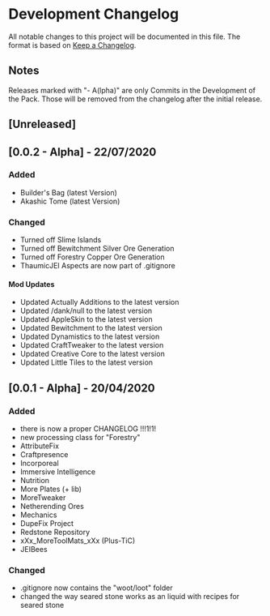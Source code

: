 # Development Changelog

All notable changes to this project will be documented in this file.
The format is based on [Keep a Changelog](https://keepachangelog.com/en/1.0.0/).

## Notes

Releases marked with "- A(lpha)" are only Commits in the Development of the Pack. Those will be removed from the changelog after the initial release.

## [Unreleased]

## [0.0.2 - Alpha] - 22/07/2020

### Added

- Builder's Bag (latest Version)
- Akashic Tome (latest Version)

### Changed

- Turned off Slime Islands
- Turned off Bewitchment Silver Ore Generation
- Turned off Forestry Copper Ore Generation
- ThaumicJEI Aspects are now part of .gitignore

#### Mod Updates

- Updated Actually Additions to the latest version
- Updated /dank/null to the latest version
- Updated AppleSkin to the latest version
- Updated Bewitchment to the latest version
- Updated Dynamistics to the latest version
- Updated CraftTweaker to the latest version
- Updated Creative Core to the latest version
- Updated Little Tiles to the latest version

## [0.0.1 - Alpha] - 20/04/2020

### Added

- there is now a proper CHANGELOG !!!1!1!
- new processing class for "Forestry"
- AttributeFix
- Craftpresence
- Incorporeal
- Immersive Intelligence
- Nutrition
- More Plates (+ lib)
- MoreTweaker
- Netherending Ores
- Mechanics
- DupeFix Project
- Redstone Repository
- xXx_MoreToolMats_xXx (Plus-TiC)
- JEIBees

### Changed

- .gitignore now contains the "woot/loot" folder
- changed the way seared stone works as an liquid with recipes for seared stone
